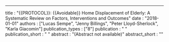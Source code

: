 ---
title : "{{PROTOCOL}}: {{Avoidable}} Home Displacement of Elderly: A Systematic Review on Factors, Interventions and Outcomes"
date : "2018-01-01"
authors : ["Lucas Sempe", "Jenny Billings", "Peter Lloyd-Sherlock", "Karla Giacomin"]
publication_types : ["8"]
publication : " "
publication_short : " "
abstract : "(Abstract not available)"
abstract_short : ""
